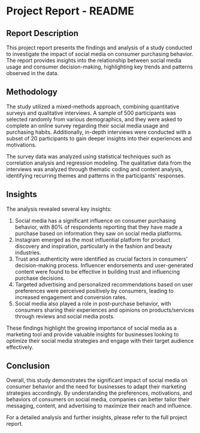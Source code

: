 # Project Report - README

## Report Description
This project report presents the findings and analysis of a study conducted to investigate the impact of social media on consumer purchasing behavior. The report provides insights into the relationship between social media usage and consumer decision-making, highlighting key trends and patterns observed in the data.

## Methodology
The study utilized a mixed-methods approach, combining quantitative surveys and qualitative interviews. A sample of 500 participants was selected randomly from various demographics, and they were asked to complete an online survey regarding their social media usage and purchasing habits. Additionally, in-depth interviews were conducted with a subset of 20 participants to gain deeper insights into their experiences and motivations.

The survey data was analyzed using statistical techniques such as correlation analysis and regression modeling. The qualitative data from the interviews was analyzed through thematic coding and content analysis, identifying recurring themes and patterns in the participants' responses.

## Insights
The analysis revealed several key insights:

1. Social media has a significant influence on consumer purchasing behavior, with 80% of respondents reporting that they have made a purchase based on information they saw on social media platforms.
2. Instagram emerged as the most influential platform for product discovery and inspiration, particularly in the fashion and beauty industries.
3. Trust and authenticity were identified as crucial factors in consumers' decision-making process. Influencer endorsements and user-generated content were found to be effective in building trust and influencing purchase decisions.
4. Targeted advertising and personalized recommendations based on user preferences were perceived positively by consumers, leading to increased engagement and conversion rates.
5. Social media also played a role in post-purchase behavior, with consumers sharing their experiences and opinions on products/services through reviews and social media posts.

These findings highlight the growing importance of social media as a marketing tool and provide valuable insights for businesses looking to optimize their social media strategies and engage with their target audience effectively.

## Conclusion
Overall, this study demonstrates the significant impact of social media on consumer behavior and the need for businesses to adapt their marketing strategies accordingly. By understanding the preferences, motivations, and behaviors of consumers on social media, companies can better tailor their messaging, content, and advertising to maximize their reach and influence.

For a detailed analysis and further insights, please refer to the full project report.

